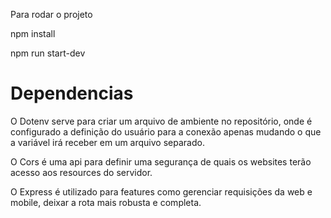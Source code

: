 Para rodar o projeto

npm install

npm run start-dev


# Dependencias

O Dotenv serve para criar um arquivo de ambiente no repositório, onde é configurado a definição do usuário para a conexão apenas mudando o que a variável irá receber
em um arquivo separado.

O Cors é uma api para definir uma segurança de quais os websites terão acesso aos resources do servidor.

O Express é utilizado para features como gerenciar requisições da web e mobile, deixar a rota mais robusta e completa.